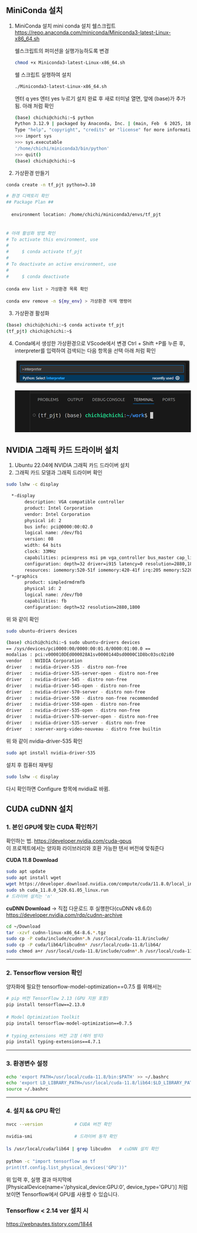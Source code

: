 ## MiniConda 설치

1. MiniConda 설치
mini conda 설치 쉘스크립트
https://repo.anaconda.com/miniconda/Miniconda3-latest-Linux-x86_64.sh

    
    쉘스크립트의 퍼미션을 실행가능하도록 변경
    
    ```bash
    chmod +x Miniconda3-latest-Linux-x86_64.sh
    ```
    
    쉘 스크립트 실행하여 설치
    
    ```bash
    ./Miniconda3-latest-Linux-x86_64.sh
    ```
    
    엔터
    q
    yes
    엔터
    yes
    누르기
    설치 완료 후 새로 터미널 열면, 앞에 (base)가 추가 됨.
    아래 처럼 확인
    
    ```bash
    (base) chichi@chichi:~$ python
    Python 3.12.9 | packaged by Anaconda, Inc. | (main, Feb  6 2025, 18:56:27) [GCC 11.2.0] on linux
    Type "help", "copyright", "credits" or "license" for more information.
    >>> import sys
    >>> sys.executable
    '/home/chichi/miniconda3/bin/python'
    >>> quit()
    (base) chichi@chichi:~$ 
    
    ```
    
2. 가상환경 만들기

```bash
conda create -n tf_pjt python=3.10
```

```bash
# 환경 디렉토리 확인
## Package Plan ##

  environment location: /home/chichi/miniconda3/envs/tf_pjt
  
  
# 아래 활성화 방법 확인                                                                            
# To activate this environment, use                                             
#                                                                               
#     $ conda activate tf_pjt
#
# To deactivate an active environment, use
#
#     $ conda deactivate

conda env list > 가상환경 목록 확인

conda env remove -n ${my_env} > 가상환경 삭제 명령어
```

3. 가상환경 활성화 

```bash
(base) chichi@chichi:~$ conda activate tf_pjt
(tf_pjt) chichi@chichi:~$
```

4. Conda에서 생성한 가상환경으로 VScode에서 변경
Ctrl + Shift +P를 누른 후, interpreter를 입력하여 검색되는 다음 항목을 선택
아래 처럼 확인
    
    ![image.png](assets/image.png)
    
    ![image1.png](assets/image%20(1).png)
    

## NVIDIA 그래픽 카드 드라이버 설치

1. Ubuntu 22.04에 NVIDIA 그래픽 카드 드라이버 설치
2. 그래픽 카드 모델과 그래픽 드라이버 확인

```bash
sudo lshw -c display
```

```bash
  *-display
       description: VGA compatible controller
       product: Intel Corporation
       vendor: Intel Corporation
       physical id: 2
       bus info: pci@0000:00:02.0
       logical name: /dev/fb1
       version: 08
       width: 64 bits
       clock: 33MHz
       capabilities: pciexpress msi pm vga_controller bus_master cap_list rom fb
       configuration: depth=32 driver=i915 latency=0 resolution=2880,1800
       resources: iomemory:520-51f iomemory:420-41f irq:205 memory:5220000000-5220ffffff memory:4210000000-421fffffff memory:c0000-dffff memory:4202000000-4208ffffff
  *-graphics
       product: simpledrmdrmfb
       physical id: 2
       logical name: /dev/fb0
       capabilities: fb
       configuration: depth=32 resolution=2880,1800
```

위 와 같이 확인

```bash
sudo ubuntu-drivers devices
```

```bash
(base) chichi@chichi:~$ sudo ubuntu-drivers devices
== /sys/devices/pci0000:00/0000:00:01.0/0000:01:00.0 ==
modalias : pci:v000010DEd000028A1sv0000144Dsd0000C1D8bc03sc02i00
vendor   : NVIDIA Corporation
driver   : nvidia-driver-535 - distro non-free
driver   : nvidia-driver-535-server-open - distro non-free
driver   : nvidia-driver-545 - distro non-free
driver   : nvidia-driver-545-open - distro non-free
driver   : nvidia-driver-570-server - distro non-free
driver   : nvidia-driver-550 - distro non-free recommended
driver   : nvidia-driver-550-open - distro non-free
driver   : nvidia-driver-535-open - distro non-free
driver   : nvidia-driver-570-server-open - distro non-free
driver   : nvidia-driver-535-server - distro non-free
driver   : xserver-xorg-video-nouveau - distro free builtin
```

위 와 같이 nvidia-driver-535 확인

```bash
sudo apt install nvidia-driver-535
```

설치 후 컴퓨터 재부팅

```bash
sudo lshw -c display
```

다시 확인하면 Configure 항목에 nvidia로 바뀜.

## CUDA cuDNN 설치

### 1. 본인 GPU에 맞는 CUDA 확인하기
확인하는 법.
https://developer.nvidia.com/cuda-gpus  
이 프로젝트에서는 양자화 라이브러리와 호환 가능한 텐서 버전에 맞춰준다 

**CUDA 11.8 Download**
```bash
sudo apt update
sudo apt install wget
wget https://developer.download.nvidia.com/compute/cuda/11.8.0/local_installers/cuda_11.8.0_520.61.05_linux.run
sudo sh cuda_11.8.0_520.61.05_linux.run
# 드라이버 설치는 'n'
```

**cuDNN Download** -> 직접 다운로드 후 실행한다(cuDNN v8.6.0) https://developer.nvidia.com/rdp/cudnn-archive
```bash
cd ~/Download
tar -xzvf cudnn-linux-x86_64-8.6.*.tgz
sudo cp -P cuda/include/cudnn*.h /usr/local/cuda-11.8/include/
sudo cp -P cuda/lib64/libcudnn* /usr/local/cuda-11.8/lib64/
sudo chmod a+r /usr/local/cuda-11.8/include/cudnn*.h /usr/local/cuda-11.8/lib64/libcudnn*
```

--- 
### 2. Tensorflow version 확인   
양자화에 필요한 tensorflow-model-optimization==0.7.5 를 위해서는 

```bash
# pip 버전 TensorFlow 2.13 (GPU 지원 포함)
pip install tensorflow==2.13.0

# Model Optimization Toolkit
pip install tensorflow-model-optimization==0.7.5

# typing_extensions 버전 고정 (에러 방지)
pip install typing-extensions==4.7.1

```

--- 
### 3. 환경변수 설정
```bash
echo 'export PATH=/usr/local/cuda-11.8/bin:$PATH' >> ~/.bashrc
echo 'export LD_LIBRARY_PATH=/usr/local/cuda-11.8/lib64:$LD_LIBRARY_PATH' >> ~/.bashrc
source ~/.bashrc

```
 
--- 
### 4. 설치 && GPU 확인
```bash
nvcc --version            # CUDA 버전 확인

nvidia-smi                # 드라이버 동작 확인

ls /usr/local/cuda/lib64 | grep libcudnn   # cuDNN 설치 확인

python -c "import tensorflow as tf
print(tf.config.list_physical_devices('GPU'))"
```

위 입력 후,
실행 결과 마지막에 [PhysicalDevice(name='/physical_device:GPU:0', device_type='GPU')] 처럼 보이면 Tensorflow에서 GPU를 사용할 수 있습니다. 

### Tensorflow < 2.14 ver 설치 시

https://webnautes.tistory.com/1844
